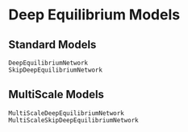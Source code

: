 # Deep Equilibrium Models

## Standard Models

```@docs
DeepEquilibriumNetwork
SkipDeepEquilibriumNetwork
```

## MultiScale Models

```@docs
MultiScaleDeepEquilibriumNetwork
MultiScaleSkipDeepEquilibriumNetwork
```
